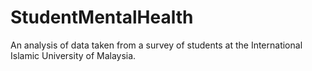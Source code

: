 # StudentMentalHealth
An analysis of data taken from a survey of students at the International Islamic University of Malaysia.
